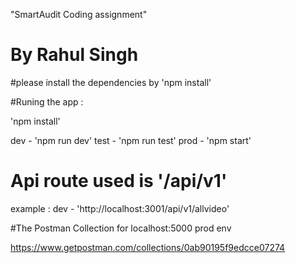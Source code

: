 "SmartAudit Coding assignment"
# By Rahul Singh

#please install the dependencies by 'npm install'
 
#Runing the app :

'npm install'

dev -  'npm run dev'
test - 'npm run test' 
prod - 'npm start' 

# Api route used is '/api/v1'
example : dev - 'http://localhost:3001/api/v1/allvideo'

#The Postman Collection for localhost:5000 prod env 

https://www.getpostman.com/collections/0ab90195f9edcce07274

<div class="postman-run-button"
data-postman-action="collection/import"
data-postman-var-1="0ab90195f9edcce07274"></div>
<script type="text/javascript">
  (function (p,o,s,t,m,a,n) {
    !p[s] && (p[s] = function () { (p[t] || (p[t] = [])).push(arguments); });
    !o.getElementById(s+t) && o.getElementsByTagName("head")[0].appendChild((
      (n = o.createElement("script")),
      (n.id = s+t), (n.async = 1), (n.src = m), n
    ));
  }(window, document, "_pm", "PostmanRunObject", "https://run.pstmn.io/button.js"));
</script>
